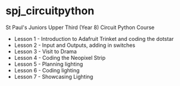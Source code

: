 # spj_circuitpython
St Paul's Juniors Upper Third (Year 8) Circuit Python Course
- Lesson 1 - Introduction to Adafruit Trinket and coding the dotstar
- Lesson 2 - Input and Outputs, adding in switches
- Lesson 3 - Visit to Drama
- Lesson 4 - Coding the Neopixel Strip
- Lesson 5 - Planning lighting
- Lesson 6 - Coding lighting
- Lesson 7 - Showcasing Lighting
